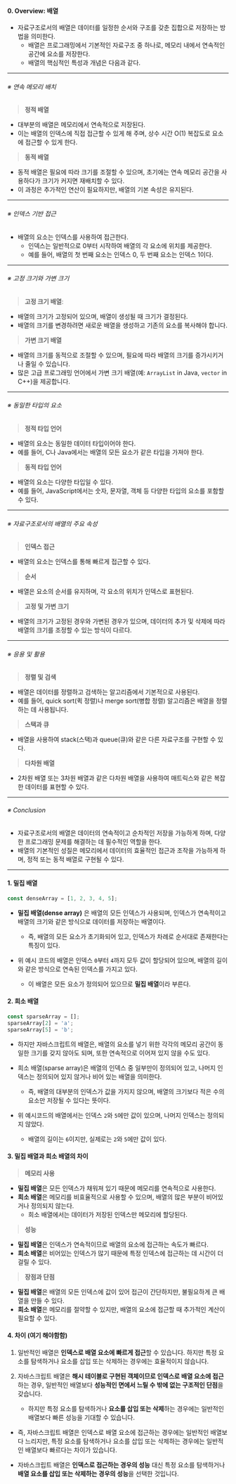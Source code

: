 
#### 0. Overview: 배열

- 자료구조로서의 배열은 데이터를 일정한 순서와 구조를 갖춘 집합으로 저장하는 방법을 의미한다.
	- 배열은 프로그래밍에서 기본적인 자료구조 중 하나로, 메모리 내에서 연속적인 공간에 요소를 저장한다.
	- 배열의 핵심적인 특성과 개념은 다음과 같다.
---
###### ※ 연속 메모리 배치

> **정적 배열**
- 대부분의 배열은 메모리에서 연속적으로 저장된다.
- 이는 배열의 인덱스에 직접 접근할 수 있게 해 주며, 상수 시간 O(1) 복잡도로 요소에 접근할 수 있게 한다.

> **동적 배열**
- 동적 배열은 필요에 따라 크기를 조절할 수 있으며, 초기에는 연속 메모리 공간을 사용하다가 크기가 커지면 재배치할 수 있다.
- 이 과정은 추가적인 연산이 필요하지만, 배열의 기본 속성은 유지된다.
---
###### ※ 인덱스 기반 접근
- 배열의 요소는 인덱스를 사용하여 접근한다.
	- 인덱스는 일반적으로 0부터 시작하여 배열의 각 요소에 위치를 제공한다.
	- 예를 들어, 배열의 첫 번째 요소는 인덱스 0, 두 번째 요소는 인덱스 1이다.
---
###### ※ 고정 크기와 가변 크기

> **고정 크기 배열**:
- 배열의 크기가 고정되어 있으며, 배열이 생성될 때 크기가 결정된다.
- 배열의 크기를 변경하려면 새로운 배열을 생성하고 기존의 요소를 복사해야 합니다.

> **가변 크기 배열**
-  배열의 크기를 동적으로 조절할 수 있으며, 필요에 따라 배열의 크기를 증가시키거나 줄일 수 있습니다. 
- 많은 고급 프로그래밍 언어에서 가변 크기 배열(예: `ArrayList` in Java, `vector` in C++)을 제공합니다.
---
###### ※ 동일한 타입의 요소

>**정적 타입 언어**
- 배열의 요소는 동일한 데이터 타입이어야 한다.
- 예를 들어, C나 Java에서는 배열의 모든 요소가 같은 타입을 가져야 한다.

> **동적 타입 언어**
- 배열의 요소는 다양한 타입일 수 있다.
- 예를 들어, JavaScript에서는 숫자, 문자열, 객체 등 다양한 타입의 요소를 포함할 수 있다.
---
###### ※ 자료구조로서의 배열의 주요 속성

>**인덱스 접근**
- 배열의 요소는 인덱스를 통해 빠르게 접근할 수 있다.

>**순서**
- 배열은 요소의 순서를 유지하며, 각 요소의 위치가 인덱스로 표현된다.

>**고정 및 가변 크기**
- 배열의 크기가 고정된 경우와 가변된 경우가 있으며, 데이터의 추가 및 삭제에 따라 배열의 크기를 조정할 수 있는 방식이 다르다.
---
###### ※ 응용 및 활용

>**정렬 및 검색**
- 배열은 데이터를 정렬하고 검색하는 알고리즘에서 기본적으로 사용된다.
- 예를 들어, quick sort(퀵 정렬)나 merge sort(병합 정렬) 알고리즘은 배열을 정렬하는 데 사용됩니다.
  
>**스택과 큐**
- 배열을 사용하여 stack(스택)과 queue(큐)와 같은 다른 자료구조를 구현할 수 있다.
  
>**다차원 배열**
- 2차원 배열 또는 3차원 배열과 같은 다차원 배열을 사용하여 매트릭스와 같은 복잡한 데이터를 표현할 수 있다.
---
###### ※ Conclusion

- 자료구조로서의 배열은 데이터의 연속적이고 순차적인 저장을 가능하게 하며, 다양한 프로그래밍 문제를 해결하는 데 필수적인 역할을 한다.
- 배열의 기본적인 성질은 메모리에서 데이터의 효율적인 접근과 조작을 가능하게 하며, 정적 또는 동적 배열로 구현될 수 있다.
---

#### 1. 밀집 배열

```js
const denseArray = [1, 2, 3, 4, 5];
```

- **밀집 배열(dense array)** 은 배열의 모든 인덱스가 사용되며, 인덱스가 연속적이고 배열의 크기와 같은 방식으로 데이터를 저장하는 배열이다.
	- 즉, 배열의 모든 요소가 초기화되어 있고, 인덱스가 차례로 순서대로 존재한다는 특징이 있다.

- 위 예시 코드의 배열은 인덱스 `0`부터 `4`까지 모두 값이 할당되어 있으며, 배열의 길이와 같은 방식으로 연속된 인덱스를 가지고 있다.
	- 이 배열은 모든 요소가 정의되어 있으므로 **밀집 배열**이라 부른다.


#### 2. 희소 배열

```js
const sparseArray = []; 
sparseArray[2] = 'a'; 
sparseArray[5] = 'b';
```

- 하지만 자바스크립트의 배열은, 배열의 요소를 넣기 위한 각각의 메모리 공간이 동일한 크기를 갖지 않아도 되며, 또한 연속적으로 이어져 있지 않을 수도 있다.

- 희소 배열(sparse array)은 배열의 인덱스 중 일부만이 정의되어 있고, 나머지 인덱스는 정의되어 있지 않거나 비어 있는 배열을 의미한다.
	- 즉, 배열의 대부분의 인덱스가 값을 가지지 않으며, 배열의 크기보다 적은 수의 요소만 저장될 수 있다는 뜻이다.

- 위 예시코드의 배열에서는 인덱스 `2`와 `5`에만 값이 있으며, 나머지 인덱스는 정의되지 않았다.
	- 배열의 길이는 `6`이지만, 실제로는 `2`와 `5`에만 값이 있다.


#### 3. 밀집 배열과 희소 배열의 차이

>**메모리 사용**
- **밀집 배열**은 모든 인덱스가 채워져 있기 때문에 메모리를 연속적으로 사용한다.
- **희소 배열**은 메모리를 비효율적으로 사용할 수 있으며, 배열의 많은 부분이 비어있거나 정의되지 않는다. 
	- 희소 배열에서는 데이터가 저장된 인덱스만 메모리에 할당된다.

>**성능**
- **밀집 배열**은 인덱스가 연속적이므로 배열의 요소에 접근하는 속도가 빠르다.
- **희소 배열**은 비어있는 인덱스가 많기 때문에 특정 인덱스에 접근하는 데 시간이 더 걸릴 수 있다.

>**장점과 단점**
- **밀집 배열**은 배열의 모든 인덱스에 값이 있어 접근이 간단하지만, 불필요하게 큰 배열을 만들 수 있다.
- **희소 배열**은 메모리를 절약할 수 있지만, 배열의 요소에 접근할 때 추가적인 계산이 필요할 수 있다.


#### 4. 차이 (여기 해야함함)

1. 일반적인 배열은 **인덱스로 배열 요소에 빠르게 접근**할 수 있습니다. 하지만 특정 요소를 탐색하거나 요소를 삽입 또는 삭제하는 경우에는 효율적이지 않습니다.

2. 자바스크립트 배열은 **해시 테이블로 구현된 객체이므로 인덱스로 배열 요소에 접근**하는 경우, 일반적인 배열보다 **성능적인 면에서 느릴 수 밖에 없는 구조적인 단점**을 갖습니다. 
    - 하지만 특정 요소를 탐색하거나 **요소를 삽입 또는 삭제**하는 경우에는 일반적인 배열보다 빠른 성능을 기대할 수 있습니다.

- 즉, 자바스크립트 배열은 인덱스로 배열 요소에 접근하는 경우에는 일반적인 배열보다 느리지만, 특정 요소를 탐색하거나 요소를 삽입 또는 삭제하는 경우에는 일반적인 배열보다 빠르다는 차이가 있습니다.

- 자바스크립트 배열은 **인덱스로 접근하는 경우의 성능** 대신 특정 요소를 탐색하거나 **배열 요소를 삽입 또는 삭제하는 경우의 성능**을 선택한 것입니다.